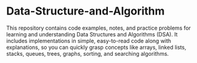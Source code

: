 # Data-Structure-and-Algorithm
This repository contains code examples, notes, and practice problems for learning and understanding Data Structures and Algorithms (DSA). It includes implementations in simple, easy-to-read code along with explanations, so you can quickly grasp concepts like arrays, linked lists, stacks, queues, trees, graphs, sorting, and searching algorithms.
